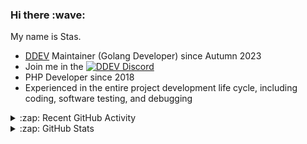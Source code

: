 <h3>Hi there :wave:</h3>

My name is Stas.

- [DDEV](https://github.com/ddev/ddev) Maintainer (Golang Developer) since Autumn 2023
- Join me in the [![DDEV Discord](https://img.shields.io/discord/664580571770388500?logo=discord&logoColor=%23fff&label=DDEV%20Discord&link=https%3A%2F%2Fddev.com%2Fs%2Fdiscord)](https://ddev.com/s/discord)
- PHP Developer since 2018
- Experienced in the entire project development life cycle, including coding, software testing, and debugging

<details>
  <summary>:zap: Recent GitHub Activity</summary>

<!--RECENT_ACTIVITY:start-->
1. 💬 Commented on [#43](https://github.com/ddev/ddev-redis/issues/43#issuecomment-2832212390) in [ddev/ddev-redis](https://github.com/ddev/ddev-redis)<br>
2. 💬 Commented on [#28](https://github.com/ddev/ddev-redis/issues/28#issuecomment-2830636343) in [ddev/ddev-redis](https://github.com/ddev/ddev-redis)<br>
3. 💬 Commented on [#32](https://github.com/ddev/ddev-redis/issues/32#issuecomment-2830636108) in [ddev/ddev-redis](https://github.com/ddev/ddev-redis)<br>
4. 💪 Opened PR [#42](https://github.com/ddev/ddev-redis/pull/42) in [ddev/ddev-redis](https://github.com/ddev/ddev-redis)<br>
5. ❗️ Opened issue [#36](https://github.com/ddev/ddev-redis-7/issues/36) in [ddev/ddev-redis-7](https://github.com/ddev/ddev-redis-7)<br>
6. ✌️ Released [v2.0.0: Redis 7, optional optimized config](https://github.com/ddev/ddev-redis/releases/tag/v2.0.0) in [ddev/ddev-redis](https://github.com/ddev/ddev-redis)<br>
7. 🎉 Merged PR [#34](https://github.com/ddev/ddev-redis/pull/34) in [ddev/ddev-redis](https://github.com/ddev/ddev-redis)<br>
8. 🎉 Merged PR [#41](https://github.com/ddev/ddev-redis/pull/41) in [ddev/ddev-redis](https://github.com/ddev/ddev-redis)<br>
9. 💪 Opened PR [#41](https://github.com/ddev/ddev-redis/pull/41) in [ddev/ddev-redis](https://github.com/ddev/ddev-redis)<br>
10. 🎉 Merged PR [#40](https://github.com/ddev/ddev-redis/pull/40) in [ddev/ddev-redis](https://github.com/ddev/ddev-redis)<br>
11. 💬 Commented on [#22](https://github.com/ddev/ddev-rabbitmq/pull/22#discussion_r2059068838) in [ddev/ddev-rabbitmq](https://github.com/ddev/ddev-rabbitmq)<br>
12. 💬 Commented on [#22](https://github.com/ddev/ddev-rabbitmq/pull/22#discussion_r2059075541) in [ddev/ddev-rabbitmq](https://github.com/ddev/ddev-rabbitmq)<br>
13. 🔴 Requested changes in [#22](https://github.com/ddev/ddev-rabbitmq/pull/22#pullrequestreview-2792230799) in [ddev/ddev-rabbitmq](https://github.com/ddev/ddev-rabbitmq)<br>
14. 🎉 Merged PR [#19](https://github.com/ddev/ddev-typo3-solr/pull/19) in [ddev/ddev-typo3-solr](https://github.com/ddev/ddev-typo3-solr)<br>
15. 💪 Opened PR [#19](https://github.com/ddev/ddev-typo3-solr/pull/19) in [ddev/ddev-typo3-solr](https://github.com/ddev/ddev-typo3-solr)<br>
16. ✌️ Released [1.1.1](https://github.com/ddev/ddev-typo3-solr/releases/tag/1.1.1) in [ddev/ddev-typo3-solr](https://github.com/ddev/ddev-typo3-solr)<br>
17. 🎉 Merged PR [#18](https://github.com/ddev/ddev-typo3-solr/pull/18) in [ddev/ddev-typo3-solr](https://github.com/ddev/ddev-typo3-solr)<br>
18. 💪 Opened PR [#18](https://github.com/ddev/ddev-typo3-solr/pull/18) in [ddev/ddev-typo3-solr](https://github.com/ddev/ddev-typo3-solr)<br>
19. 🎉 Merged PR [#17](https://github.com/ddev/ddev-typo3-solr/pull/17) in [ddev/ddev-typo3-solr](https://github.com/ddev/ddev-typo3-solr)<br>
20. 💪 Opened PR [#17](https://github.com/ddev/ddev-typo3-solr/pull/17) in [ddev/ddev-typo3-solr](https://github.com/ddev/ddev-typo3-solr)<br>
<!--RECENT_ACTIVITY:end-->

</details>

<details>
  <summary>:zap: GitHub Stats</summary>

  <picture>
    <source
      srcset="https://github-readme-stats.vercel.app/api?username=stasadev&show_icons=true&count_private=true&include_all_commits=true&hide_border=true&theme=tokyonight"
      media="(prefers-color-scheme: dark)"
    />
    <source
      srcset="https://github-readme-stats.vercel.app/api?username=stasadev&show_icons=true&count_private=true&include_all_commits=true&hide_border=true"
      media="(prefers-color-scheme: light), (prefers-color-scheme: no-preference)"
    />
    <img src="https://github-readme-stats.vercel.app/api?username=stasadev&show_icons=true&count_private=true&include_all_commits=true&hide_border=true" />
  </picture>

</details>
